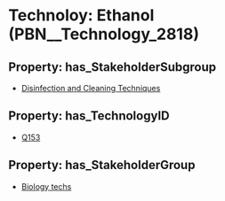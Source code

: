 # Technoloy: __Ethanol__ (PBN__Technology_2818)

## Property: has_StakeholderSubgroup

* [Disinfection and Cleaning Techniques](PBN__TechSubgroup_15)

## Property: has_TechnologyID

* [Q153](Q153)

## Property: has_StakeholderGroup

* [Biology techs](PBN__TechGroup_15)

